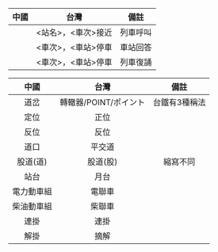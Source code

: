 | 中國 | 台灣 | 備註 |
| :--: | :--: | :--: |
| | <站名>，<車次>接近 | 列車呼叫 |
| | <車次>，<車站>停車 | 車站回答 |
| | <車次>，<車站>停車 | 列車復誦 |

| 中國 | 台灣 | 備註 |
| :--: | :--: | :--: |
| 道岔 | 轉轍器/POINT/ポイント | 台鐵有3種稱法 |
| 定位 | 正位 | |
| 反位 | 反位 | |
| 道口 | 平交道 | |
| 股道(道) | 股道(股) | 縮寫不同 |
| 站台| 月台 | |
| 電力動車組 | 電聯車| |
| 柴油動車組 | 柴聯車| |
| 連掛 | 連掛 | |
| 解掛 | 摘解 | |
